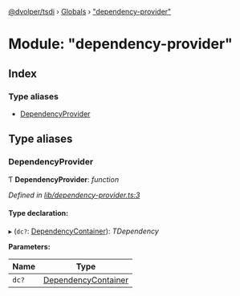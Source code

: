 [@dvolper/tsdi](../README.md) › [Globals](../globals.md) › ["dependency-provider"](_dependency_provider_.md)

# Module: "dependency-provider"

## Index

### Type aliases

* [DependencyProvider](_dependency_provider_.md#dependencyprovider)

## Type aliases

###  DependencyProvider

Ƭ **DependencyProvider**: *function*

*Defined in [lib/dependency-provider.ts:3](https://github.com/DavidVollmers/typescript-dependency-injection/blob/33f18a4/packages/tsdi/lib/dependency-provider.ts#L3)*

#### Type declaration:

▸ (`dc?`: [DependencyContainer](../classes/_dependency_container_.dependencycontainer.md)): *TDependency*

**Parameters:**

Name | Type |
------ | ------ |
`dc?` | [DependencyContainer](../classes/_dependency_container_.dependencycontainer.md) |
